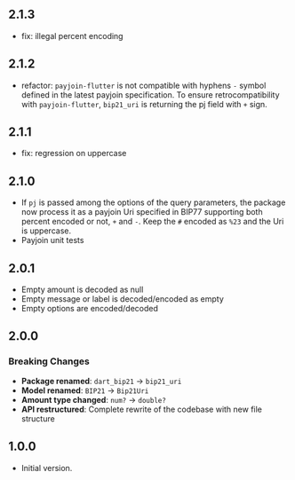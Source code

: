 ## 2.1.3

- fix: illegal percent encoding


## 2.1.2

- refactor: `payjoin-flutter` is not compatible with hyphens `-` symbol defined in the latest payjoin specification. To ensure retrocompatibility with `payjoin-flutter`, `bip21_uri` is returning the pj field with `+` sign.


## 2.1.1

- fix: regression on uppercase

## 2.1.0

- If `pj` is passed among the options of the query parameters, the package now process it as a payjoin Uri specified in BIP77 supporting both percent encoded or not, `+` and `-`. Keep the `#` encoded as `%23` and the Uri is uppercase.
- Payjoin unit tests

## 2.0.1
- Empty amount is decoded as null
- Empty message or label is decoded/encoded as empty
- Empty options are encoded/decoded

## 2.0.0

### Breaking Changes
- **Package renamed**: `dart_bip21` → `bip21_uri`
- **Model renamed**: `BIP21` → `Bip21Uri`
- **Amount type changed**: `num?` → `double?`
- **API restructured**: Complete rewrite of the codebase with new file structure

## 1.0.0

- Initial version.

